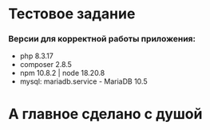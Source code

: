 # Тестовое задание

### Версии для корректной работы приложения:

- php 8.3.17
- composer 2.8.5
- npm 10.8.2 | node 18.20.8
- mysql: mariadb.service - MariaDB 10.5 

# А главное сделано с душой